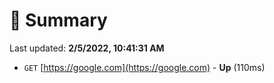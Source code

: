 # 📖 Summary
Last updated: **2/5/2022, 10:41:31 AM**

- `GET` [https://google.com](https://google.com) - **Up** (110ms)

